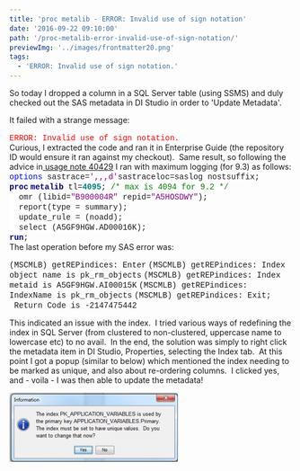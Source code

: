 ```yaml
---
title: 'proc metalib - ERROR: Invalid use of sign notation'
date: '2016-09-22 09:10:00'
path: '/proc-metalib-error-invalid-use-of-sign-notation/'
previewImg: '../images/frontmatter20.png'
tags:
  - 'ERROR: Invalid use of sign notation.'
---
```


So today I dropped a column in a SQL Server table (using SSMS) and duly checked out the SAS metadata in DI Studio in order to 'Update Metadata'.

It failed with a strange message:

<div><span style="background: white; color: red; font-family: 'courier new';">ERROR: Invalid use of sign notation.</span></div>
Curious, I extracted the code and ran it in Enterprise Guide (the repository ID would ensure it ran against my checkout).  Same result, so following the advice in<a href="https://support.sas.com/kb/40/429.html" target="_blank" rel="noopener"> usage note 40429</a> I ran with maximum logging (for 9.3) as follows:
<div><span style="background: white; color: blue; font-family: 'courier new';">options</span><span style="background: white; font-family: 'courier new';"> sastrace=</span><span style="background: white; color: purple; font-family: 'courier new';">',,,d'</span><span style="background: white; font-family: 'courier new';">sastraceloc=saslog nostsuffix;</span></div>
<div><b><span style="background: white; color: navy; font-family: 'courier new';">proc</span></b> <b><span style="background: white; color: navy; font-family: 'courier new';">metalib</span></b><span style="background: white; font-family: 'courier new';"> tl=</span><b><span style="background: white; color: teal; font-family: 'courier new';">4095</span></b><span style="background: white; font-family: 'courier new';">; </span><span style="background: white; color: green; font-family: 'courier new';">/* max is 4094 for 9.2 */</span></div>
<div><span style="background: white; font-family: 'courier new';">  omr (libid=</span><span style="background: white; color: purple; font-family: 'courier new';">"B900004R"</span><span style="background: white; font-family: 'courier new';"> repid=</span><span style="background: white; color: purple; font-family: 'courier new';">"A5HOSDWY"</span><span style="background: white; font-family: 'courier new';">);</span></div>
<div><span style="background: white; font-family: 'courier new';">  report(type = summary);</span></div>
<div><span style="background: white; font-family: 'courier new';">  update_rule = (noadd);</span></div>
<div><span style="background: white; font-family: 'courier new';">  select (A5GF9HGW.AD00016K);</span></div>
<div></div>
<div><b><span style="background: white; color: navy; font-family: 'courier new';">run</span></b><span style="background: white; font-family: 'courier new';">;</span></div>
The last operation before my SAS error was:

<span style="font-family: 'courier new' , 'courier' , monospace;">(MSCMLB) getREPindices: Enter</span>
<span style="font-family: 'courier new' , 'courier' , monospace;">(MSCMLB) getREPindices: Index object name is pk_rm_objects</span>
<span style="font-family: 'courier new' , 'courier' , monospace;">(MSCMLB) getREPindices: Index metaid is A5GF9HGW.AI00015K</span>
<span style="font-family: 'courier new' , 'courier' , monospace;">(MSCMLB) getREPindices: IndexName is pk_rm_objects</span>
<span style="font-family: 'courier new' , 'courier' , monospace;">(MSCMLB) getREPindices: Exit;  Return Code is -2147475442</span>

This indicated an issue with the index.  I tried various ways of redefining the index in SQL Server (from clustered to non-clustered, uppercase name to lowercase etc) to no avail.  In the end, the solution was simply to right click the metadata item in DI Studio, Properties, selecting the Index tab.  At this point I got a popup (similar to below) which mentioned the index needing to be marked as unique, and also about re-ordering columns.  I clicked yes, and - voila - I was then able to update the metadata!

<img class="size-medium wp-image-100 aligncenter" src="../images/Capture-300x123.png" alt="" width="300" height="123" />
<div style="clear: both; text-align: center;"></div>
&nbsp;
